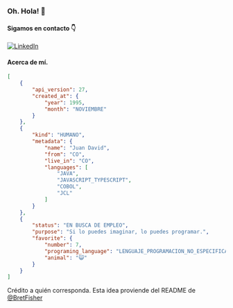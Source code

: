 ### Oh. Hola! 👋

#### Sigamos en contacto 👇

[![LinkedIn][1]][2]

[1]:  https://img.shields.io/badge/LinkedIn-0077B5?style=for-the-badge&logo=linkedin&logoColor=white
[2]:  https://www.linkedin.com/public-profile/settings?trk=d_flagship3_profile_self_view_public_profile "Mi Perfil de LinkedIn"

#### Acerca de mí.
```json
[
    {
        "api_version": 27,
        "created_at": {
            "year": 1995,
            "month": "NOVIEMBRE"
        }
    },
    {
        "kind": "HUMANO",
        "metadata": {
            "name": "Juan David",
            "from": "CO",
            "live_in": "CO",
            "languages": [
                "JAVA",
                "JAVASCRIPT_TYPESCRIPT",
                "COBOL",
                "JCL"
            ]
        }
    },
    {
        "status": "EN BUSCA DE EMPLEO",
        "purpose": "Si lo puedes imaginar, lo puedes programar.",
        "favorite": {
            "number": 7,
            "programing_language": "LENGUAJE_PROGRAMACION_NO_ESPECIFICADO",
            "animal": "😺"
        }
    }
]
```

Crédito a quién corresponda. Esta idea proviende del README de  [@BretFisher](https://github.com/BretFisher)